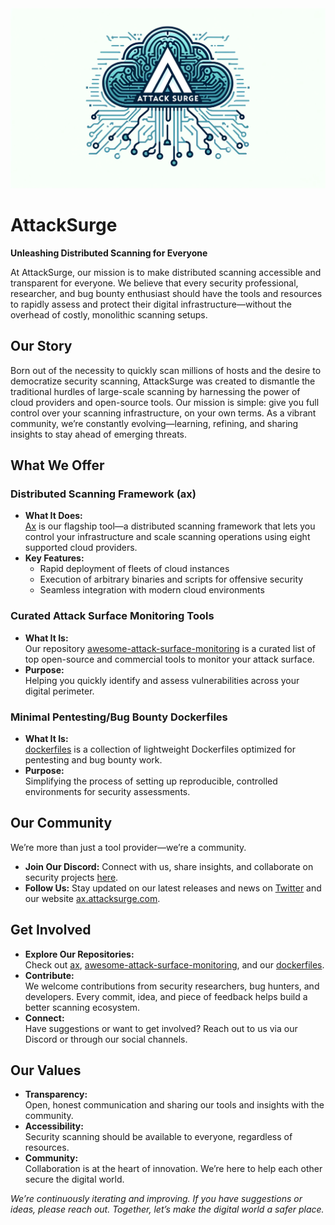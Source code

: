 <div align="center">
 <img src="https://raw.githubusercontent.com/attacksurge/.github/main/attacksurge.png" alt="AttackSurge" width="800">
</div>

# AttackSurge

**Unleashing Distributed Scanning for Everyone**

At AttackSurge, our mission is to make distributed scanning accessible and transparent for everyone. We believe that every security professional, researcher, and bug bounty enthusiast should have the tools and resources to rapidly assess and protect their digital infrastructure—without the overhead of costly, monolithic scanning setups.

## Our Story

Born out of the necessity to quickly scan millions of hosts and the desire to democratize security scanning, AttackSurge was created to dismantle the traditional hurdles of large-scale scanning by harnessing the power of cloud providers and open-source tools. Our mission is simple: give you full control over your scanning infrastructure, on your own terms. As a vibrant community, we’re constantly evolving—learning, refining, and sharing insights to stay ahead of emerging threats.

## What We Offer

### Distributed Scanning Framework (ax)
- **What It Does:**  
  [Ax](https://github.com/attacksurge/ax) is our flagship tool—a distributed scanning framework that lets you control your infrastructure and scale scanning operations using eight supported cloud providers.
- **Key Features:**  
  - Rapid deployment of fleets of cloud instances  
  - Execution of arbitrary binaries and scripts for offensive security  
  - Seamless integration with modern cloud environments

### Curated Attack Surface Monitoring Tools
- **What It Is:**  
  Our repository [awesome-attack-surface-monitoring](https://github.com/attacksurge/awesome-attack-surface-monitoring) is a curated list of top open-source and commercial tools to monitor your attack surface.
- **Purpose:**  
  Helping you quickly identify and assess vulnerabilities across your digital perimeter.

### Minimal Pentesting/Bug Bounty Dockerfiles
- **What It Is:**  
  [dockerfiles](https://github.com/attacksurge/dockerfiles) is a collection of lightweight Dockerfiles optimized for pentesting and bug bounty work.
- **Purpose:**  
  Simplifying the process of setting up reproducible, controlled environments for security assessments.

## Our Community

We’re more than just a tool provider—we’re a community.
- **Join Our Discord:** Connect with us, share insights, and collaborate on security projects [here](https://discord.gg/KYcD5E4qjU).
- **Follow Us:** Stay updated on our latest releases and news on [Twitter](https://x.com/0xtavian) and our website [ax.attacksurge.com](https://ax.attacksurge.com/).

## Get Involved

- **Explore Our Repositories:**  
  Check out [ax](https://github.com/attacksurge/ax), [awesome-attack-surface-monitoring](https://github.com/attacksurge/awesome-attack-surface-monitoring), and our [dockerfiles](https://github.com/attacksurge/dockerfiles).
- **Contribute:**  
  We welcome contributions from security researchers, bug hunters, and developers. Every commit, idea, and piece of feedback helps build a better scanning ecosystem.
- **Connect:**  
  Have suggestions or want to get involved? Reach out to us via our Discord or through our social channels.

## Our Values

- **Transparency:**  
  Open, honest communication and sharing our tools and insights with the community.
- **Accessibility:**  
  Security scanning should be available to everyone, regardless of resources.
- **Community:**  
  Collaboration is at the heart of innovation. We’re here to help each other secure the digital world.

*We’re continuously iterating and improving. If you have suggestions or ideas, please reach out. Together, let’s make the digital world a safer place.*
